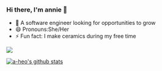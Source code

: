 ### Hi there, I'm annie 👋

<!--
**a-heo/a-heo** is a ✨ _special_ ✨ repository because its `README.md` (this file) appears on your GitHub profile.

Here are some ideas to get you started:

- 🔭 I’m currently working on ...
- 🌱 I’m currently learning ...
- 👯 I’m looking to collaborate on ...
- 🤔 I’m looking for help with ...
- 💬 Ask me about ...
- 📫 How to reach me: ...
- 😄 Pronouns: ...
- ⚡ Fun fact: ...
-->
- 🔭 A software engineer looking for opportunities to grow
- 😄 Pronouns:She/Her
- ⚡ Fun fact: I make ceramics during my free time

<a href="https://www.linkedin.com/in/annie-heo/" target="_blank">
  <img src="https://img.shields.io/badge/-Annie%20Heo-blue?style=for-the-badge&logo=Linkedin&logoColor=white"/>
</a>

[![a-heo's github stats](https://github-readme-stats.vercel.app/api?username=a-heo&count_private=true&show_icons=true&theme=dark)](https://github.com/anuraghazra/github-readme-stats)

